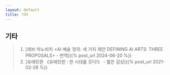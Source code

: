 ```yaml
---
layout: default
title: 기타
---
```


## 기타
> 01. [레브 마노비치 <AI 예술 정의: 세 가지 제안 DEFINING AI ARTS: THREE PROPOSALS> - 번역]({% post_url 2024-06-20 %})
> 00. [유에민쥔 《유에민쥔 : 한 시대를 웃다!》 - 짧은 감상]({% post_url 2021-02-28 %})
